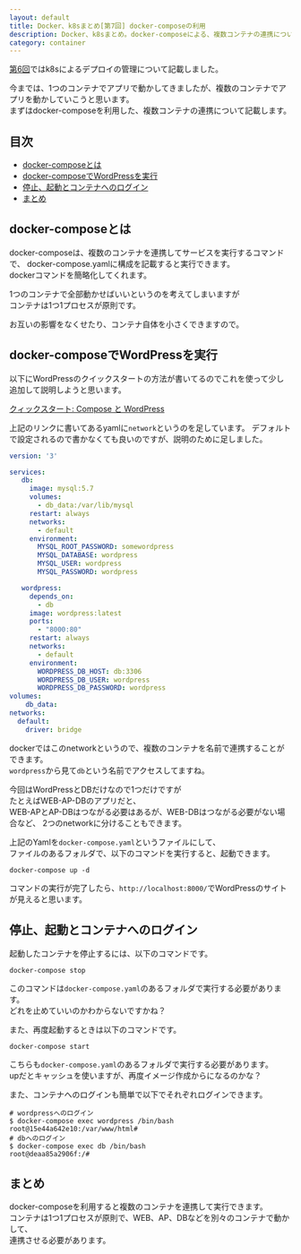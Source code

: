 ```yaml
---
layout: default
title: Docker、k8sまとめ[第7回] docker-composeの利用
description: Docker、k8sまとめ。docker-composeによる、複数コンテナの連携について記載します。
category: container
---
```


[第6回](/it/container/containerPart06.html)ではk8sによるデプロイの管理について記載しました。

今までは、1つのコンテナでアプリで動かしてきましたが、複数のコンテナでアプリを動かしていこうと思います。  
まずはdocker-composeを利用した、複数コンテナの連携について記載します。

## 目次

- [docker-composeとは](#anchor1)  
- [docker-composeでWordPressを実行](#anchor2)  
- [停止、起動とコンテナへのログイン](#anchor3)  
- [まとめ](#anchor4)  

<a id="anchor1"></a>

## docker-composeとは

docker-composeは、複数のコンテナを連携してサービスを実行するコマンドで、
docker-compose.yamlに構成を記載すると実行できます。  
dockerコマンドを簡略化してくれます。

1つのコンテナで全部動かせばいいというのを考えてしまいますが  
コンテナは1つ1プロセスが原則です。

お互いの影響をなくせたり、コンテナ自体を小さくできますので。

<a id="anchor2"></a>

## docker-composeでWordPressを実行

以下にWordPressのクイックスタートの方法が書いてるのでこれを使って少し追加して説明しようと思います。

[クィックスタート: Compose と WordPress](https://docs.docker.jp/compose/wordpress.html)

上記のリンクに書いてあるyamlに`network`というのを足しています。
デフォルトで設定されるので書かなくても良いのですが、説明のために足しました。
```Yaml
version: '3'

services:
   db:
     image: mysql:5.7
     volumes:
       - db_data:/var/lib/mysql
     restart: always
     networks:
       - default
     environment:
       MYSQL_ROOT_PASSWORD: somewordpress
       MYSQL_DATABASE: wordpress
       MYSQL_USER: wordpress
       MYSQL_PASSWORD: wordpress

   wordpress:
     depends_on:
       - db
     image: wordpress:latest
     ports:
       - "8000:80"
     restart: always
     networks:
       - default
     environment:
       WORDPRESS_DB_HOST: db:3306
       WORDPRESS_DB_USER: wordpress
       WORDPRESS_DB_PASSWORD: wordpress
volumes:
    db_data:
networks:
  default:
    driver: bridge
```

dockerではこのnetworkというので、複数のコンテナを名前で連携することができます。   
`wordpress`から見て`db`という名前でアクセスしてますね。

今回はWordPressとDBだけなので1つだけですが  
たとえばWEB-AP-DBのアプリだと、  
WEB-APとAP-DBはつながる必要はあるが、WEB-DBはつながる必要がない場合など、
2つのnetworkに分けることもできます。

上記のYamlを`docker-compose.yaml`というファイルにして、  
ファイルのあるフォルダで、以下のコマンドを実行すると、起動できます。

```
docker-compose up -d
```

コマンドの実行が完了したら、`http://localhost:8000/`でWordPressのサイトが見えると思います。

<a id="anchor3"></a>

## 停止、起動とコンテナへのログイン

起動したコンテナを停止するには、以下のコマンドです。
```
docker-compose stop
```

このコマンドは`docker-compose.yaml`のあるフォルダで実行する必要があります。  
どれを止めていいのかわからないですかね？

また、再度起動するときは以下のコマンドです。
```
docker-compose start
```
こちらも`docker-compose.yaml`のあるフォルダで実行する必要があります。  
upだとキャッシュを使いますが、再度イメージ作成からになるのかな？

また、コンテナへのログインも簡単で以下でそれぞれログインできます。
```Shell
# wordpressへのログイン
$ docker-compose exec wordpress /bin/bash
root@15e44a642e10:/var/www/html#
# dbへのログイン
$ docker-compose exec db /bin/bash
root@deaa85a2906f:/#
```

<a id="anchor4"></a>

## まとめ

docker-composeを利用すると複数のコンテナを連携して実行できます。  
コンテナは1つ1プロセスが原則で、WEB、AP、DBなどを別々のコンテナで動かして、  
連携させる必要があります。